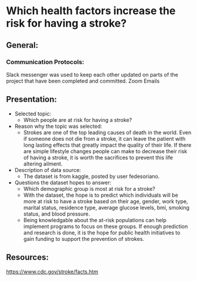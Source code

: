 # Which  health factors increase the risk for having a stroke?

## General:
### Communication Protocols:
Slack messenger was used to keep each other updated on parts of the project that have been completed and committed.
Zoom
Emails

## Presentation:
* Selected topic:
   * Which people are at risk for having a stroke?
* Reason why the topic was selected:
    * Strokes are one of the top leading causes of death in the world. Even if someone does not die from a stroke, it can leave the patient with long lasting effects that greatly impact the quality of their life. If there are simple lifestyle changes people can make to decrease their risk of having a stroke, it is worth the sacrifices to prevent this life altering ailment.  
* Description of data source:
    * The dataset is from kaggle, posted by user fedesoriano.
* Questions the dataset hopes to answer:
    * Which demographic group is most at risk for a stroke?
    * With the dataset, the hope is to predict which individuals will be more at risk to have a stroke based on their age, gender, work type, marital status, residence type, average glucose levels, bmi, smoking status, and blood pressure. 
    * Being knowledgable about the at-risk populations can help implement programs to focus on these groups. If enough prediction and research is done, it is the hope for public health initiatives to gain funding to support the prevention of strokes. 

## Resources:
https://www.cdc.gov/stroke/facts.htm
